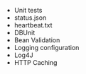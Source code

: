 - Unit tests
- status.json
- heartbeat.txt
- DBUnit
- Bean Validation
- Logging configuration
- Log4J
- HTTP Caching
